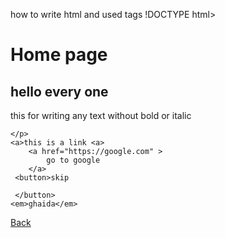 how to write html and used tags 
!DOCTYPE html>
<html lang="en">
<head>
    <meta charset="UTF-8">
    <meta name="viewport" content="width=device-width, initial-scale=1.0">
    <title>Home page</title>
</head>
<body>
    <h1>Home page </h1>
    <h2>
        hello every one
    </h2>
    <p>
        this for writing any text without bold or italic

    </p>
    <a>this is a link <a>
        <a href="https://google.com" >
            go to google
        </a>
     <button>skip 
        
     </button>   
    <em>ghaida</em>

    
</body>
</html>

[Back](../README.md)